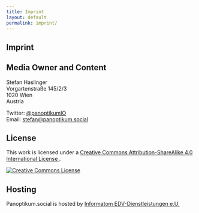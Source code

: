 ```yaml
---
title: Imprint
layout: default
permalink: imprint/
---
```

## Imprint

## Media Owner and Content

Stefan Haslinger  
Vorgartenstraße 145/2/3  
1020 Wien  
Austria

Twitter: [@panoptikumIO](https://www.twitter.com/panoptikumio)  
Email: <stefan@panoptikum.social>

## License

This work is licensed under a
<a rel="license"
    href="http://creativecommons.org/licenses/by-sa/4.0/">
  Creative Commons Attribution-ShareAlike 4.0 International License
</a>.

<a rel="license"
   href="http://creativecommons.org/licenses/by-sa/4.0/">
  <img alt="Creative Commons License"
       style="margin: 0px;"
       src="https://i.creativecommons.org/l/by-sa/4.0/88x31.png" />
</a>

## Hosting

Panoptikum.social is hosted by [Informatom EDV-Dienstleistungen e.U.](https://www.informatom.com)
